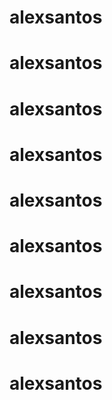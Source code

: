 # alexsantos
# alexsantos
# alexsantos
# alexsantos
# alexsantos
# alexsantos
# alexsantos
# alexsantos
# alexsantos
